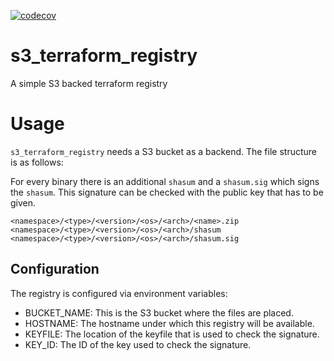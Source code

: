 [![codecov](https://codecov.io/gh/mdreem/s3_terraform_registry/branch/master/graph/badge.svg?token=33R19vS2kL)](https://codecov.io/gh/mdreem/s3_terraform_registry)

# s3_terraform_registry
A simple S3 backed terraform registry

# Usage

`s3_terraform_registry` needs a S3 bucket as a backend. The file structure is as follows:

For every binary there is an additional `shasum` and a `shasum.sig` which signs the `shasum`.
This signature can be checked with the public key that has to be given.
```text
<namespace>/<type>/<version>/<os>/<arch>/<name>.zip
<namespace>/<type>/<version>/<os>/<arch>/shasum
<namespace>/<type>/<version>/<os>/<arch>/shasum.sig
```

## Configuration

The registry is configured via environment variables:

- BUCKET_NAME: This is the S3 bucket where the files are placed.
- HOSTNAME: The hostname under which this registry will be available.
- KEYFILE: The location of the keyfile that is used to check the signature.
- KEY_ID: The ID of the key used to check the signature.
